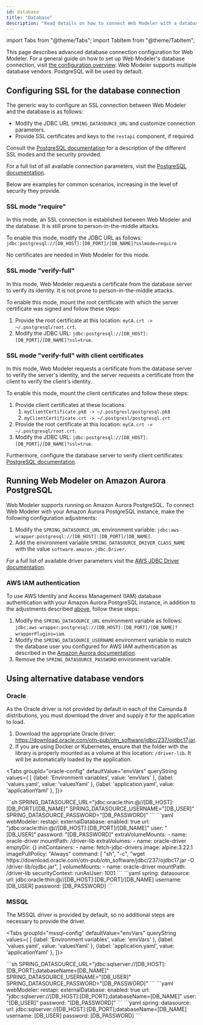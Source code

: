 ```yaml
---
id: database
title: "Database"
description: "Read details on how to connect Web Modeler with a database."
---
```


import Tabs from "@theme/Tabs";
import TabItem from "@theme/TabItem";

This page describes advanced database connection configuration for Web Modeler. For a general guide on how to set up Web Modeler's database connection, visit [the configuration overview](configuration.md#database).
Web Modeler supports multiple database vendors. PostgreSQL will be used by default.

## Configuring SSL for the database connection

The generic way to configure an SSL connection between Web Modeler and the database is as follows:

- Modify the JDBC URL `SPRING_DATASOURCE_URL` and customize connection parameters.
- Provide SSL certificates and keys to the `restapi` component, if required.

Consult the [PostgreSQL documentation](https://jdbc.postgresql.org/documentation/ssl/) for a description
of the different SSL modes and the security provided.

For a full list of all available connection parameters, visit the [PostgreSQL documentation](https://jdbc.postgresql.org/documentation/use/#connection-parameters/).

Below are examples for common scenarios, increasing in the level of security they provide.

### SSL mode "require"

In this mode, an SSL connection is established between Web Modeler and the database. It is still prone to
person-in-the-middle attacks.

To enable this mode, modify the JDBC URL as follows: `jdbc:postgresql://[DB_HOST]:[DB_PORT]/[DB_NAME]?sslmode=require`

No certificates are needed in Web Modeler for this mode.

### SSL mode "verify-full"

In this mode, Web Modeler requests a certificate from the database server to verify its identity. It is not
prone to person-in-the-middle attacks.

To enable this mode, mount the root certificate with which the server certificate was signed and follow these steps:

1. Provide the root certificate at this location: `myCA.crt -> ~/.postgresql/root.crt`.
2. Modify the JDBC URL: `jdbc:postgresql://[DB_HOST]:[DB_PORT]/[DB_NAME]?ssl=true`.

### SSL mode "verify-full" with client certificates

In this mode, Web Modeler requests a certificate from the database server to verify the server's identity, and
the server requests a certificate from the client to verify the client's identity.

To enable this mode, mount the client certificates and follow these steps:

1. Provide client certificates at these locations:
   1. `myClientCertificate.pk8 -> ~/.postgresl/postgresql.pk8`
   2. `myClientCertificate.crt -> ~/.postgresl/postgresql.crt`
2. Provide the root certificate at this location: `myCA.crt -> ~/.postgresql/root.crt`.
3. Modify the JDBC URL: `jdbc:postgresql://[DB_HOST]:[DB_PORT]/[DB_NAME]?ssl=true`.

Furthermore, configure the database server to verify client certificates:
[PostgreSQL documentation](https://www.postgresql.org/docs/current/ssl-tcp.html).

## Running Web Modeler on Amazon Aurora PostgreSQL

Web Modeler supports running on Amazon Aurora PostgreSQL.
To connect Web Modeler with your Amazon Aurora PostgreSQL instance, make the following configuration adjustments:

1. Modify the `SPRING_DATASOURCE_URL` environment variable: `jdbc:aws-wrapper:postgresql://[DB_HOST]:[DB_PORT]/[DB_NAME]`.
2. Add the environment variable `SPRING_DATASOURCE_DRIVER_CLASS_NAME` with the value `software.amazon.jdbc.Driver`.

For a full list of available driver parameters visit the [AWS JDBC Driver documentation](https://github.com/awslabs/aws-advanced-jdbc-wrapper/wiki/UsingTheJdbcDriver#aws-advanced-jdbc-driver-parameters).

### AWS IAM authentication

To use AWS Identity and Access Management (IAM) database authentication with your Amazon Aurora PostgreSQL
instance, in addition to the adjustments described [above](#running-web-modeler-on-amazon-aurora-postgresql), follow these steps:

1. Modify the `SPRING_DATASOURCE_URL` environment variable as follows: `jdbc:aws-wrapper:postgresql://[DB_HOST]:[DB_PORT]/[DB_NAME]?wrapperPlugins=iam`.
2. Modify the `SPRING_DATASOURCE_USERNAME` environment variable to match the database user you configured for AWS IAM authentication as described in the [Amazon Aurora documentation](https://docs.aws.amazon.com/AmazonRDS/latest/AuroraUserGuide/UsingWithRDS.IAMDBAuth.DBAccounts.html#UsingWithRDS.IAMDBAuth.DBAccounts.PostgreSQL).
3. Remove the `SPRING_DATASOURCE_PASSWORD` environment variable.

## Using alternative database vendors

### Oracle

As the Oracle driver is not provided by default in each of the Camunda 8 distributions, you must download the driver and supply it for the application to load.

1. Download the appropriate Oracle driver: https://download.oracle.com/otn-pub/otn_software/jdbc/237/ojdbc17.jar.
2. If you are using Docker or Kubernetes, ensure that the folder with the library is properly mounted as a volume at this location: `/driver-lib`. It will be automatically loaded by the application.

<Tabs groupId="oracle-config" defaultValue="envVars" queryString values={
[
{label: 'Environment variables', value: 'envVars' },
{label: 'values.yaml', value: 'valuesYaml' },
{label: 'application.yaml', value: 'applicationYaml' },
]}>

<TabItem value="envVars">
```sh
SPRING_DATASOURCE_URL="jdbc:oracle:thin:@//[DB_HOST]:[DB_PORT]/[DB_NAME]"
SPRING_DATASOURCE_USERNAME="[DB_USER]"
SPRING_DATASOURCE_PASSWORD="[DB_PASSWORD]"
```
</TabItem>
<TabItem value="valuesYaml">
```yaml
webModeler:
  restapi:
    externalDatabase:
      enabled: true
      url: "jdbc:oracle:thin:@//[DB_HOST]:[DB_PORT]/[DB_NAME]"
      user: "[DB_USER]"
      password: "[DB_PASSWORD]"
    extraVolumeMounts:
      - name: oracle-driver
        mountPath: /driver-lib
    extraVolumes:
      - name: oracle-driver
        emptyDir: {}
    initContainers:
      - name: fetch-jdbc-drivers
        image: alpine:3.22.1
        imagePullPolicy: "Always"
        command:
          [
            "sh",
            "-c",
            "wget https://download.oracle.com/otn-pub/otn_software/jdbc/237/ojdbc17.jar -O /driver-lib/ojdbc.jar",
          ]
        volumeMounts:
          - name: oracle-driver
            mountPath: /driver-lib
        securityContext:
          runAsUser: 1001
```
</TabItem>
<TabItem value="applicationYaml">
```yaml
spring:
  datasource:
    url: jdbc:oracle:thin:@//[DB_HOST]:[DB_PORT]/[DB_NAME]
    username: [DB_USER]
    password: [DB_PASSWORD]
```
</TabItem>
</Tabs>

### MSSQL

The MSSQL driver is provided by default, so no additional steps are necessary to provide the driver.

<Tabs groupId="mssql-config" defaultValue="envVars" queryString values={
[
{label: 'Environment variables', value: 'envVars' },
{label: 'values.yaml', value: 'valuesYaml' },
{label: 'application.yaml', value: 'applicationYaml' },
]}>

<TabItem value="envVars">
```sh
SPRING_DATASOURCE_URL="jdbc:sqlserver://[DB_HOST]:[DB_PORT];databaseName=[DB_NAME]"
SPRING_DATASOURCE_USERNAME="[DB_USER]"
SPRING_DATASOURCE_PASSWORD="[DB_PASSWORD]"
```
</TabItem>
<TabItem value="valuesYaml">
```yaml
webModeler:
  restapi:
    externalDatabase:
      enabled: true
      url: "jdbc:sqlserver://[DB_HOST]:[DB_PORT];databaseName=[DB_NAME]"
      user: "[DB_USER]"
      password: "[DB_PASSWORD]"
```
</TabItem>
<TabItem value="applicationYaml">
```yaml
spring:
  datasource:
    url: jdbc:sqlserver://[DB_HOST]:[DB_PORT];databaseName=[DB_NAME]
    username: [DB_USER]
    password: [DB_PASSWORD]
```
</TabItem>
</Tabs>
